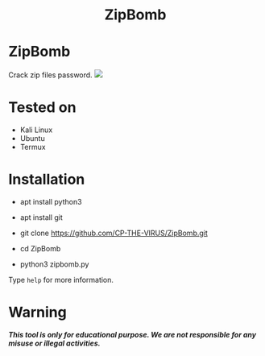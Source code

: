 
<h1 align="center">ZipBomb </h1>

# ZipBomb
Crack zip files password.
![](mk.jbg)

# Tested on
- Kali Linux
- Ubuntu
- Termux

# Installation
* apt install python3

* apt install git

* git clone https://github.com/CP-THE-VIRUS/ZipBomb.git
* cd ZipBomb

* python3 zipbomb.py

Type `help` for more information.

# Warning
***This tool is only for educational purpose. We are not responsible for any misuse or illegal activities.***